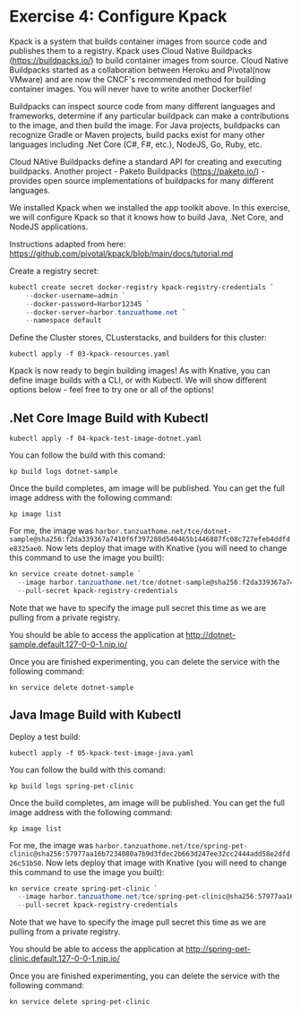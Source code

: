 # Exercise 4: Configure Kpack

Kpack is a system that builds container images from source code and publishes them to a registry. Kpack uses
Cloud Native Buildpacks (https://buildpacks.io/) to build container images from source. Cloud Native Buildpacks
started as a collaboration between Heroku and Pivotal(now VMware) and are now the CNCF's recommended
method for building container images. You will never have to write another Dockerfile!

Buildpacks can inspect source code from many different languages and frameworks, determine if any
particular buildpack can make a contributions to the image, and then build the image. For Java projects,
buildpacks can recognize Gradle or Maven projects, build packs exist for many other languages including
.Net Core (C#, F#, etc.), NodeJS, Go, Ruby, etc.

Cloud NAtive Buildpacks define a standard API for creating and executing buildpacks. Another project - Paketo
Buildpacks (https://paketo.io/) - provides open source implementations of buildpacks for many different languages.

We installed Kpack when we installed the app toolkit above. In this exercise, we will configure Kpack so that
it knows how to build Java, .Net Core, and NodeJS applications.

Instructions adapted from here: https://github.com/pivotal/kpack/blob/main/docs/tutorial.md

Create a registry secret:

```powershell
kubectl create secret docker-registry kpack-registry-credentials `
    --docker-username=admin `
    --docker-password=Harbor12345 `
    --docker-server=harbor.tanzuathome.net `
    --namespace default
```

Define the Cluster stores, CLusterstacks, and builders for this cluster:

```shell
kubectl apply -f 03-kpack-resources.yaml
```

Kpack is now ready to begin building images! As with Knative, you can define image builds with a CLI, or with Kubectl.
We will show different options below - feel free to try one or all of the options!

## .Net Core Image Build with Kubectl

```shell
kubectl apply -f 04-kpack-test-image-dotnet.yaml
```

You can follow the build with this comand:

```shell
kp build logs dotnet-sample
```

Once the build completes, am image will be published. You can get the full image address with the following command:

```shell
kp image list
```

For me, the image was `harbor.tanzuathome.net/tce/dotnet-sample@sha256:f2da339367a7410f6f397288d540465b1446887fc08c727efeb4ddfde8325ae0`.
Now lets deploy that image with Knative (you will need to change this command to use the image you built):

```powershell
kn service create dotnet-sample `
  --image harbor.tanzuathome.net/tce/dotnet-sample@sha256:f2da339367a7410f6f397288d540465b1446887fc08c727efeb4ddfde8325ae0 `
  --pull-secret kpack-registry-credentials
```

Note that we have to specify the image pull secret this time as we are pulling from a private registry.

You should be able to access the application at http://dotnet-sample.default.127-0-0-1.nip.io/

Once you are finished experimenting, you can delete the service with the following command:

```shell
kn service delete dotnet-sample
```

## Java Image Build with Kubectl

Deploy a test build:

```shell
kubectl apply -f 05-kpack-test-image-java.yaml
```

You can follow the build with this comand:

```shell
kp build logs spring-pet-clinic
```

Once the build completes, am image will be published. You can get the full image address with the following command:

```shell
kp image list
```

For me, the image was `harbor.tanzuathome.net/tce/spring-pet-clinic@sha256:57977aa16b7234080a7b9d3fdec2b663d247ee32cc2444add58e2dfd26c51b50`.
Now lets deploy that image with Knative (you will need to change this command to use the image you built):

```powershell
kn service create spring-pet-clinic `
  --image harbor.tanzuathome.net/tce/spring-pet-clinic@sha256:57977aa16b7234080a7b9d3fdec2b663d247ee32cc2444add58e2dfd26c51b50 `
  --pull-secret kpack-registry-credentials
```

Note that we have to specify the image pull secret this time as we are pulling from a private registry.

You should be able to access the application at http://spring-pet-clinic.default.127-0-0-1.nip.io/

Once you are finished experimenting, you can delete the service with the following command:

```shell
kn service delete spring-pet-clinic
```

